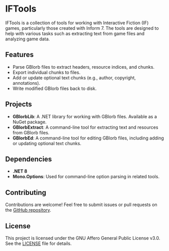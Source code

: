 # IFTools

IFTools is a collection of tools for working with Interactive Fiction (IF) games, particularly those created with Inform 7. The tools are designed to help with various tasks such as extracting text from game files and analyzing game data.

## Features

- Parse GBlorb files to extract headers, resource indices, and chunks.
- Export individual chunks to files.
- Add or update optional text chunks (e.g., author, copyright, annotations).
- Write modified GBlorb files back to disk.

## Projects

- **GBlorbLib**: A .NET library for working with GBlorb files. Available as a NuGet package.
- **GBlorbExtract**: A command-line tool for extracting text and resources from GBlorb files.
- **GBlorbEd**: A command-line tool for editing GBlorb files, including adding or updating optional text chunks.

## Dependencies

- **.NET 8**
- **Mono.Options**: Used for command-line option parsing in related tools.

## Contributing

Contributions are welcome! Feel free to submit issues or pull requests on the [GitHub repository](https://github.com/strawberryfield/IFTools).

## License

This project is licensed under the GNU Affero General Public License v3.0. See the [LICENSE](https://www.gnu.org/licenses/agpl-3.0.html) file for details.
